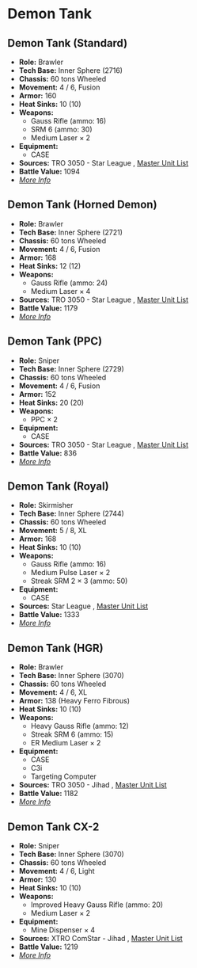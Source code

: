 # Demon Tank 

## Demon Tank (Standard) 

- **Role:** Brawler 
- **Tech Base:** Inner Sphere (2716) 
- **Chassis:** 60 tons Wheeled 
- **Movement:** 4 / 6, Fusion 
- **Armor:** 160 
- **Heat Sinks:** 10 (10) 
- **Weapons:** 
  - Gauss Rifle (ammo: 16) 
  - SRM 6 (ammo: 30) 
  - Medium Laser × 2 
- **Equipment:** 
  - CASE 
- **Sources:** TRO 3050 - Star League , [Master Unit List](http://masterunitlist.info/Unit/Details/876/demon-tank-standard) 
- **Battle Value:** 1094 
- [*More Info*](demon_tank/demon_tank_standard.md) 

## Demon Tank (Horned Demon) 

- **Role:** Brawler 
- **Tech Base:** Inner Sphere (2721) 
- **Chassis:** 60 tons Wheeled 
- **Movement:** 4 / 6, Fusion 
- **Armor:** 168 
- **Heat Sinks:** 12 (12) 
- **Weapons:** 
  - Gauss Rifle (ammo: 24) 
  - Medium Laser × 4 
- **Sources:** TRO 3050 - Star League , [Master Unit List](http://masterunitlist.info/Unit/Details/873/demon-tank-horned-demon) 
- **Battle Value:** 1179 
- [*More Info*](demon_tank/demon_tank_horned_demon.md) 

## Demon Tank (PPC) 

- **Role:** Sniper 
- **Tech Base:** Inner Sphere (2729) 
- **Chassis:** 60 tons Wheeled 
- **Movement:** 4 / 6, Fusion 
- **Armor:** 152 
- **Heat Sinks:** 20 (20) 
- **Weapons:** 
  - PPC × 2 
- **Equipment:** 
  - CASE 
- **Sources:** TRO 3050 - Star League , [Master Unit List](http://masterunitlist.info/Unit/Details/874/demon-tank-ppc) 
- **Battle Value:** 836 
- [*More Info*](demon_tank/demon_tank_ppc.md) 

## Demon Tank (Royal) 

- **Role:** Skirmisher 
- **Tech Base:** Inner Sphere (2744) 
- **Chassis:** 60 tons Wheeled 
- **Movement:** 5 / 8, XL 
- **Armor:** 168 
- **Heat Sinks:** 10 (10) 
- **Weapons:** 
  - Gauss Rifle (ammo: 16) 
  - Medium Pulse Laser × 2 
  - Streak SRM 2 × 3 (ammo: 50) 
- **Equipment:** 
  - CASE 
- **Sources:** Star League , [Master Unit List](http://masterunitlist.info/Unit/Details/875/demon-tank-royal) 
- **Battle Value:** 1333 
- [*More Info*](demon_tank/demon_tank_royal.md) 

## Demon Tank (HGR) 

- **Role:** Brawler 
- **Tech Base:** Inner Sphere (3070) 
- **Chassis:** 60 tons Wheeled 
- **Movement:** 4 / 6, XL 
- **Armor:** 138 (Heavy Ferro Fibrous) 
- **Heat Sinks:** 10 (10) 
- **Weapons:** 
  - Heavy Gauss Rifle (ammo: 12) 
  - Streak SRM 6 (ammo: 15) 
  - ER Medium Laser × 2 
- **Equipment:** 
  - CASE 
  - C3i 
  - Targeting Computer 
- **Sources:** TRO 3050 - Jihad , [Master Unit List](http://masterunitlist.info/Unit/Details/872/demon-tank-hgr) 
- **Battle Value:** 1182 
- [*More Info*](demon_tank/demon_tank_hgr.md) 

## Demon Tank CX-2 

- **Role:** Sniper 
- **Tech Base:** Inner Sphere (3070) 
- **Chassis:** 60 tons Wheeled 
- **Movement:** 4 / 6, Light 
- **Armor:** 130 
- **Heat Sinks:** 10 (10) 
- **Weapons:** 
  - Improved Heavy Gauss Rifle (ammo: 20) 
  - Medium Laser × 2 
- **Equipment:** 
  - Mine Dispenser × 4 
- **Sources:** XTRO ComStar - Jihad , [Master Unit List](http://masterunitlist.info/Unit/Details/5555/demon-tank-cx-2) 
- **Battle Value:** 1219 
- [*More Info*](demon_tank/demon_tank_cx-2.md) 

